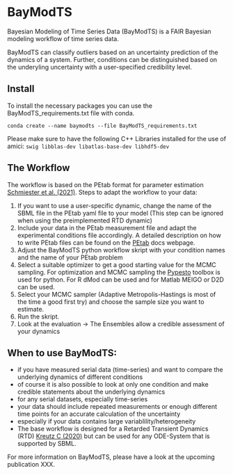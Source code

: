 # BayModTS
Bayesian Modeling of Time Series Data (BayModTS) is a FAIR Bayesian modeling workflow of time series data.

BayModTS can classify outliers based on an uncertainty prediction of the dynamics of a system. Further, conditions can be distinguished based on the underyling uncertainty with a user-specified credibility level.

## Install
To install the necessary packages you can use the BayModTS_requirements.txt file with conda.

`conda create --name baymodts --file BayModTS_requirements.txt`

Please make sure to have the following C++ Libraries installed for the use of amici:
`swig libblas-dev libatlas-base-dev libhdf5-dev`

## The Workflow
The workflow is based on the PEtab format for parameter estimation [Schmiester et al. (2021)](https://doi.org/10.1371/journal.pcbi.1008646).
Steps to adapt the workflow to your data:
1. If you want to use a user-specific dynamic, change the name of the SBML file in the PEtab yaml file to your model (This step can be ignored when using the preimplemented RTD dynamic)
2. Include your data in the PEtab measurement file and adapt the experimental conditions file accordingly. A detailed description on how to write PEtab files can be found on the [PEtab](https://readthedocs.org/projects/petab/) docs webpage.
3. Adjust the BayModTS python workflow skript with your condition names and the name of your PEtab problem
4. Select a suitable optimizer to get a good starting value for the MCMC sampling. For optimization and MCMC sampling the [Pypesto](https://readthedocs.org/projects/pypesto/) toolbox is used for python. For R dMod can be used and for Matlab MEIGO or D2D can be used.
5. Select your MCMC sampler (Adaptive Metropolis-Hastings is most of the time a good first try) and choose the sample size you want to estimate.
6. Run the skript.
7. Look at the evaluation -> The Ensembles allow a credible assessment of your dynamics

## When to use BayModTS:
- if you have measured serial data (time-series) and want to compare the underlying dynamics of different conditions
- of course it is also possible to look at only one condition and make credible statements about the underlying dynamics
- for any serial datasets, especially time-series
- your data should include repeated measurements or enough different time points for an accurate calculation of the uncertainty
- especially if your data contains large variablility/heterogeneity
- The base workflow is designed for a Retarded Transient Dynamics (RTD) [Kreutz C (2020)](https://doi.org/10.3389/fphy.2020.00070) but can be used for any ODE-System that is supported by SBML.


For more information on BayModTS, please have a look at the upcoming publication XXX.

